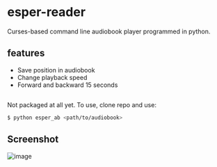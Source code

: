 # esper-reader
Curses-based command line audiobook player programmed in python.

## features
- Save position in audiobook
- Change playback speed
- Forward and backward 15 seconds

##
Not packaged at all yet. To use, clone repo and use:
```sh
$ python esper_ab <path/to/audiobook>
```
##
## Screenshot
![image](https://user-images.githubusercontent.com/49824803/130341287-df54df33-1062-491b-b3e6-e8f2cbe59405.png)


